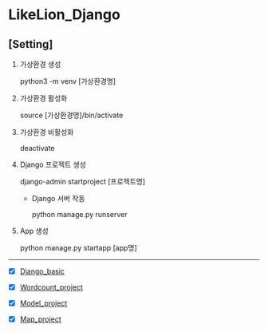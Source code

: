 # LikeLion_Django

## [Setting]

1. 가상환경 생성

   python3 -m venv [가상환경명]
   

2. 가상환경 활성화

   source [가상환경명]/bin/activate

3. 가상환경 비활성화

   deactivate

4. Django 프로젝트 생성

   django-admin startproject [프로젝트명]

   - Django 서버 작동

     python manage.py runserver

5. App 생성

   python manage.py startapp [app명]

---

- [x] [Django_basic](https://github.com/graceFor/LikeLion_Django/tree/master/Django_basic)

- [x] [Wordcount_project](https://github.com/graceFor/LikeLion_Django/tree/master/Wordcount_project)

- [x] [Model_project](https://github.com/graceFor/LikeLion_Django/tree/master/Model_project)

- [x] [Map_project](https://github.com/graceFor/LikeLion_Django/tree/master/Map_project)
